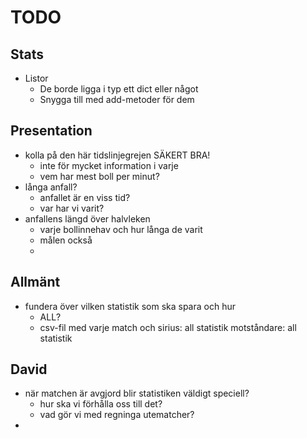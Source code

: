 # TODO
## Stats
* Listor
  * De borde ligga i typ ett dict eller något
  * Snygga till med add-metoder för dem

## Presentation
* kolla på den här tidslinjegrejen SÄKERT BRA!
  * inte för mycket information i varje 
  * vem har mest boll per minut?
* långa anfall?
  * anfallet är en viss tid? 
  * var har vi varit? 
* anfallens längd över halvleken
  * varje bollinnehav och hur långa de varit
  * målen också 
  * 

## Allmänt 
* fundera över vilken statistik som ska spara och hur 
  * ALL? 
  * csv-fil med varje match och sirius: all statistik motståndare: all statistik 


## David
* när matchen är avgjord blir statistiken väldigt speciell? 
  * hur ska vi förhålla oss till det? 
  * vad gör vi med regninga utematcher?
* 
